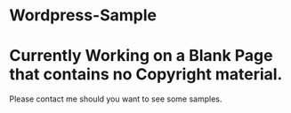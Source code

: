 # Wordpress-Sample

# Currently Working on a Blank Page that contains no Copyright material. 

Please contact me should you want to see some samples. 